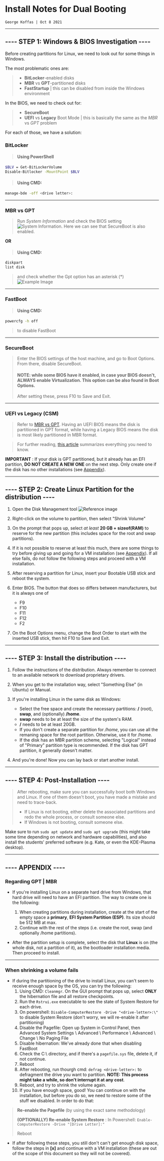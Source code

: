 # Install Notes for Dual Booting

	George Koffas | Oct 8 2021

---

## ---- STEP 1: Windows & BIOS Investigation ----

Before creating partitions for Linux, we need to look out for some things in Windows.

The most problematic ones are:

> - **BitLocker**-enabled disks
> - **MBR** vs **GPT**-partitioned disks
> - **FastStartup** | this can be disabled from inside the Windows environment

In the BIOS, we need to check out for:

> - **SecureBoot**
> - **UEFI** vs **Legacy** Boot Mode | this is basically the same as the *MBR* vs *GPT* problem

For each of those, we have a solution:

### BitLocker
> #### Using PowerShell
>
 ```bash
$BLV = Get-BitLockerVolume
Disable-Bitlocker -MountPoint $BLV
```

> #### Using CMD:
>
```bash
manage-bde -off <drive letter>:
```
---

### <a name="mbr-gpt"></a>MBR vs GPT 
> Run *System Information* and check the BIOS setting ![System Information. Here we can see that SecureBoot is also enabled.](images/sysinfo.png)

**OR**

> #### Using CMD:
>
```bash
diskpart
list disk
```
> and check whether the Gpt option has an asterisk (\*) ![Example Image](images/diskpart.png)

---

### FastBoot
> #### Using CMD:
```bash
powercfg -h off
```
> to disable FastBoot

---
 
### SecureBoot
> Enter the BIOS settings of the host machine, and go to Boot Options. From there, disable SecureBoot.
> #### **NOTE**: while some BIOS have it enabled, in case your BIOS doesn't, **ALWAYS** enable Virtualization. This option can be also found in Boot Options.
> After setting these, press F10 to Save and Exit.

---

### UEFI vs Legacy (CSM)
> Refer to [MBR vs GPT](#mbr-gpt). Having an UEFI BIOS means the disk is partitioned in GPT format, while having a Legacy BIOS means the disk is most likely partitioned in MBR format.

> For further reading, [this article](https://help.ubuntu.com/community/UEFI) summarizes everything you need to know.

**IMPORTANT** : If your disk is GPT partitioned, but it already has an EFI partition, **DO NOT CREATE A NEW ONE** on the next step. Only create one if the disk has no other installations (see [Appendix](#appendix)).

---

## ---- STEP 2: Create Linux Partition for the distribution ----

1. Open the Disk Management tool ![Reference image](images/disk-mgmt.png)

2. Right-click on the volume to partition, then select "Shrink Volume"

3. On the prompt that pops up, select *at least* **20 GB + sizeof(RAM)** to reserve for the new partition (this includes space for the root and swap partitions).

4. If it is not possible to reserve at least this much, there are some things to try before giving up and going for a VM installation (see [Appendix](#appendix)). If all else fails, do not follow the following steps and proceed with a VM installation.

5. After reserving a partition for Linux, insert your Bootable USB stick and reboot the system.

6. Enter BIOS. The button that does so differs between manufacturers, but it is always one of
	- F9
	- F10
	- F11
	- F12
	- F2

7. On the Boot Options menu, change the Boot Order to start with the inserted USB stick, then hit F10 to Save and Exit.

---

##  ---- STEP 3: Install the distribution ----   

1. Follow the instructions of the distribution. Always remember to connect to an available network to download proprietary drivers.

2. When you get to the installation way, select "Something Else" (in Ubuntu) or Manual.

3. If you're installing Linux in the same disk as Windows:
	- Select the free space and create the necessary partitions: **\/** (root), **swap**, and (optionally) **\/home**.
	- **swap** needs to be at least the size of the system's RAM.
	- **\/** needs to be at least 20GB.
	- If you don't create a separate partition for */home*, you can use all the remaning space for the root partition. Otherwise, use it for /home.
	- If the disk has an MBR partition scheme, selecting "Logical" instead of "Primary" partition type is recommended. If the disk has GPT partition, it generally doesn't matter.

4. And you're done! Now you can lay back or start another install.

---

## ---- STEP 4: Post-Installation ----  

> After rebooting, make sure you can successfully boot both Windows and Linux. If one of them doesn't boot, you have made a mistake and need to trace-back.
> - If Linux is not booting, either delete the associated partitions and redo the whole process, or consult someone else.
> - If Windows is not booting, consult someone else.


Make sure to run `sudo apt update` and `sudo apt upgrade` (this might take some time depending on network and hardware capabilities), and also install the students' preferred software (e.g. Kate, or even the KDE-Plasma desktop).

---

## <a name="appendix"></a>---- APPENDIX ----

### Regarding GPT | MBR

- If you're installing Linux on a separate hard drive from Windows, that hard drive will need to have an EFI partition. The way to create one is the following:
	1. When creating partitions during installation, create at the start of the empty space a **primary**, **EFI System Partition (ESP)**. Its size should be 512 MB at max.
	2. Continue with the rest of the steps (i.e. create the root, swap (and optionally /home partitions).

- After the partition setup is complete, select the disk that **Linux** is on (the whole disk, not a partition of it), as the bootloader installation media. Then proceed to install.

---

### When shrinking a volume fails

- If during the partitioning of the drive to install Linux, you can't seem to receive enough space by the OS, you can try the following:
	1. Using CMD: `Cleanmgr`. On the GUI prompt that pops up, select **ONLY** the hibernation file and all restore checkpoints.
	2. Run the `Rstrui.exe` executable to see the state of System Restore for each drive. 
	3. On powershell: `Disable-ComputerRestore -Drive "<drive-letter>:\"` to disable System Restore (don't worry, we will re-enable it after partitioning)
	4. Disable the Pagefile: Open up System in Control Panel, then Advanced System Settings \ Advanced \ Performance \ Advanced \ Change \ No Paging File
	5. Disable hibernation: We've already done that when disabling FastBoot
	6. Check the C:\ directory, and if there's a `pagefile.sys` file, delete it, if not continue.
	7. Reboot
	8. After rebooting, run thourgh cmd: `defrag <drive-letter>:` to defragment the drive you want to partition. **NOTE: This process might take a while, so don't interrupt it at any cost**.
	9. Reboot, and try to shrink the volume again.
	10. If you have enough space, good! You can continue on with the installation, but before you do so, we need to restore some of the stuff we disabled. In order to do that:
> **Re-enable the Pagefile** (by using the exact same methodology)
>
> **(OPTIONALLY) Re-enable System Restore** : In Powershell: `Enable-ComputerRestore -Drive "[Drive Letter]:"`
>
> Reboot

- If after following these steps, you still don't can't get enough disk space, follow the steps in **[x]** and continue with a VM installation (these are out of the scope of this document so they will not be covered).
